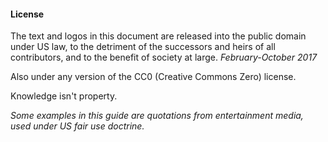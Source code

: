 
#### License


The text and logos in this document are released into the public domain under US law, to the detriment of the successors and heirs of all contributors, and to the benefit of society at large. *February-October 2017*


Also under any version of the CC0 (Creative Commons Zero) license.


Knowledge isn't property.


*Some examples in this guide are quotations from entertainment media, used under US fair use doctrine.*


